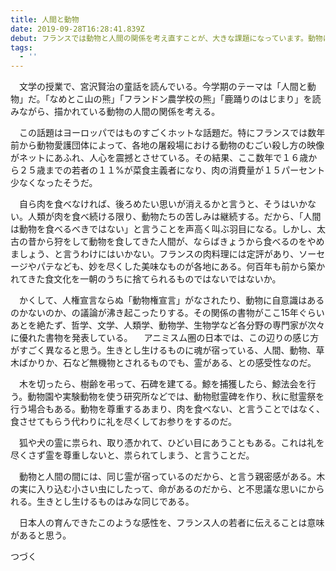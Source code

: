 ```yaml
---
title: 人間と動物
date: 2019-09-28T16:28:41.839Z
debut: フランスでは動物と人間の関係を考え直すことが、大きな課題になっています。動物に対する感性が日本とはあまりにも違うので、驚いています。今回は導入です。
tags:
  - ''
---
```

　文学の授業で、宮沢賢治の童話を読んでいる。今学期のテーマは「人間と動物」だ。「なめとこ山の熊」「フランドン農学校の熊」「鹿踊りのはじまり」を読みながら、描かれている動物の人間の関係を考える。

　この話題はヨーロッパではものすごくホットな話題だ。特にフランスでは数年前から動物愛護団体によって、各地の屠殺場における動物のむごい殺し方の映像がネットにあふれ、人心を震撼とさせている。その結果、ここ数年で１６歳から２５歳までの若者の１１%が菜食主義者になり、肉の消費量が１５パーセント少なくなったそうだ。

　自ら肉を食べなければ、後ろめたい思いが消えるかと言うと、そうはいかない。人類が肉を食べ続ける限り、動物たちの苦しみは継続する。だから、「人間は動物を食べるべきではない」と言うことを声高く叫ぶ羽目になる。しかし、太古の昔から狩をして動物を食してきた人間が、ならばきょうから食べるのをやめましょう、と言うわけにはいかない。フランスの肉料理には定評があり、ソーセージやパテなども、妙を尽くした美味なものが各地にある。何百年も前から築かれてきた食文化を一朝のうちに捨てられるものではないではないか。

　かくして、人権宣言ならぬ「動物権宣言」がなされたり、動物に自意識はあるのかないのか、の議論が沸き起こったりする。その関係の書物がここ15年ぐらいあとを絶たず、哲学、文学、人類学、動物学、生物学など各分野の専門家が次々に優れた書物を発表している。 　アニミスム圏の日本では、この辺りの感じ方がすごく異なると思う。生きとし生けるものに魂が宿っている、人間、動物、草木ばかりか、石など無機物とされるものでも、霊がある、との感受性なのだ。

　木を切ったら、樹齢を弔って、石碑を建てる。鯨を捕獲したら、鯨法会を行う。動物園や実験動物を使う研究所などでは、動物慰霊碑を作り、秋に慰霊祭を行う場合もある。動物を尊重するあまり、肉を食べない、と言うことではなく、食させてもらう代わりに礼を尽くしてお参りをするのだ。

　狐や犬の霊に祟られ、取り憑かれて、ひどい目にあうこともある。これは礼を尽くさず霊を尊重しないと、祟られてしまう、と言うことだ。

　動物と人間の間には、同じ霊が宿っているのだから、と言う親密感がある。木の実に入り込む小さい虫にしたって、命があるのだから、と不思議な思いにかられる。生きとし生けるものはみな同じである。

　日本人の育んできたこのような感性を、フランス人の若者に伝えることは意味があると思う。

つづく

